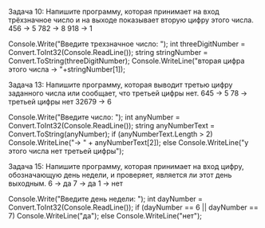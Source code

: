 Задача 10: Напишите программу, которая принимает на вход трёхзначное число и на выходе показывает вторую цифру этого числа.
456 -> 5
782 -> 8
918 -> 1

Console.Write("Введите трехзначное число: ");
int threeDigitNumber = Convert.ToInt32(Console.ReadLine());
string stringNumber = Convert.ToString(threeDigitNumber);
Console.WriteLine("вторая цифра этого числа -> "+stringNumber[1]);

Задача 13: Напишите программу, которая выводит третью цифру заданного числа или сообщает, что третьей цифры нет.
645 -> 5
78 -> третьей цифры нет
32679 -> 6

Console.Write("Введите число: ");
int anyNumber = Convert.ToInt32(Console.ReadLine());
string anyNumberText = Convert.ToString(anyNumber);
if (anyNumberText.Length > 2)
Console.WriteLine("-> " + anyNumberText[2]);
else 
Console.WriteLine("у этого числа нет третьей цифры");

Задача 15: Напишите программу, которая принимает на вход цифру, обозначающую день недели, и проверяет, является ли этот день выходным.
6 -> да
7 -> да
1 -> нет

Console.Write("Введите день недели: ");
int dayNumber = Convert.ToInt32(Console.ReadLine());
if (dayNumber == 6 || dayNumber == 7) 
Console.WriteLine("да");
else
Console.WriteLine("нет");

